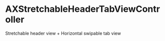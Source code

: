 AXStretchableHeaderTabViewController
====================================

Stretchable header view + Horizontal swipable tab view
